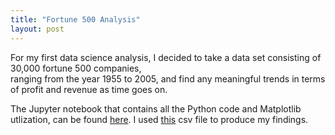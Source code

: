 ```yaml
---
title: "Fortune 500 Analysis"
layout: post
---
```


For my first data science analysis, I decided to take a data set consisting of 30,000 fortune 500 companies,  
ranging from the year 1955 to 2005, and find any meaningful trends in terms of profit and revenue as time goes on. 

The Jupyter notebook that contains all the Python code and Matplotlib utlization, can be found [here]. I used [this] csv file to produce my findings.





[here]: "fortune500_analysis.ipynb"
[this]: "fortune500_1955_2013.csv"
